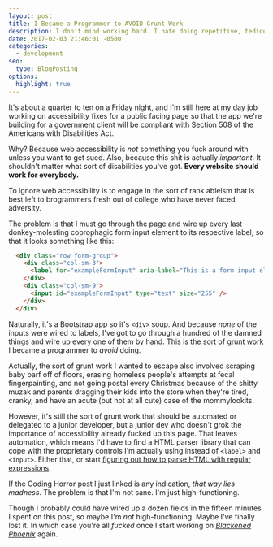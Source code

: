 ```yaml
---
layout: post
title: I Became a Programmer to AVOID Grunt Work
description: I don't mind working hard. I hate doing repetitive, tedious work.
date: 2017-02-03 21:46:01 -0500
categories: 
  - development
seo:
  type: BlogPosting
options:
  highlight: true
---
```

It's about a quarter to ten on a Friday night, and I'm still here at my day job working on accessibility fixes for a public facing page so that the app we're building for a government client will be compliant with Section 508 of the Americans with Disabilities Act.

Why? Because web accessibility is *not* something you fuck around with unless you want to get sued. Also, because this shit is actually *important*. It shouldn't matter what sort of disabilities you've got. **Every website should work for everybody.** 

To ignore web accessibility is to engage in the sort of rank ableism that is best left to brogrammers fresh out of college who have never faced adversity.

The problem is that I must go through the page and wire up every last donkey-molesting coprophagic form input element to its respective label, so that it looks something like this:

~~~ html
  <div class="row form-group">
    <div class="col-sm-3">
      <label for="exampleFormInput" aria-label="This is a form input element.">Form Input Element</label>
    </div>
    <div class="col-sm-9">
      <input id="exampleFormInput" type="text" size="255" />
    </div>
  </div>
~~~

Naturally, it's a Bootstrap app so it's ```<div>``` soup. And because *none* of the inputs were wired to labels, I've got to go through a hundred of the damned things and wire up every one of them by hand. This is the sort of [grunt work](http://idioms.thefreedictionary.com/grunt+work) I became a programmer to *avoid* doing. 

Actually, the sort of grunt work I wanted to escape also involved scraping baby barf off of floors, erasing homeless people's attempts at fecal fingerpainting, and not going postal every Christmas because of the shitty muzak and parents dragging their kids into the store when they're tired, cranky, and have an acute (but not at all cute) case of the mommylookits. 

However, it's still the sort of grunt work that should be automated or delegated to a junior developer, but a junior dev who doesn't grok the importance of accessibility already fucked up this page. That leaves automation, which means I'd have to find a HTML parser library that can cope with the proprietary controls I'm actually using instead of ```<label>``` and ```<input>```. Either that, or start [figuring out how to parse HTML with regular expressions](https://blog.codinghorror.com/parsing-html-the-cthulhu-way/).

If the Coding Horror post I just linked is any indication, *that way lies madness*. The problem is that I'm not sane. I'm just high-functioning.

Though I probably could have wired up a dozen fields in the fifteen minutes I spent on this post, so maybe I'm *not* high-functioning. Maybe I've finally lost it. In which case you're all *fucked* once I start working on [*Blackened Phoenix*](/books/starbreaker/blackened-phoenix/) again.